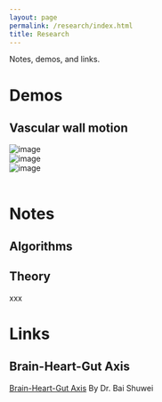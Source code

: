 ```yaml
---
layout: page
permalink: /research/index.html
title: Research
---
```


Notes, demos, and links.

# Demos
## Vascular wall motion
<div class="third">
<img src="https://jdq818.github.io/images/research/vesselwall.gif" alt="image" onclick="showModal(this)">
<div class="third">
<img src="https://jdq818.github.io/images/research/bloods.gif" alt="image" onclick="showModal(this)">
<div class="third">
<img src="https://jdq818.github.io/images/research/lesion.gif" alt="image" onclick="showModal(this)">
</div>
<br>


# Notes
## Algorithms
## Theory
xxx <br>

# Links
## Brain-Heart-Gut Axis
[Brain-Heart-Gut Axis](http://supramarginal.top/pubmed)
By Dr. Bai Shuwei <br>